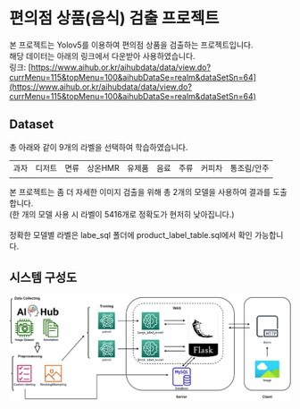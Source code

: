 # 편의점 상품(음식) 검출 프로젝트

본 프로젝트는 Yolov5를 이용하여 편의점 상품을 검출하는 프로젝트입니다.  
해당 데이터는 아래의 링크에서 다운받아 사용하였습니다.  
링크:  [https://www.aihub.or.kr/aihubdata/data/view.do?currMenu=115&topMenu=100&aihubDataSe=realm&dataSetSn=64](https://www.aihub.or.kr/aihubdata/data/view.do?currMenu=115&topMenu=100&aihubDataSe=realm&dataSetSn=64)

## Dataset

총 아래와 같이 9개의 라벨을 선택하여 학습하였습니다.

| | | | | | | | | |
|:------:|:---:|:---:|:---:|:---:|:---:|:---:|:---:|:---:| 
|과자|디저트|면류|상온HMR|유제품|음료|주류|커피차|통조림/안주|
| | | |

본 프로젝트는 좀 더 자세한 이미지 검출을 위해 총 2개의 모델을 사용하여 결과를 도출합니다.  
(한 개의 모델 사용 시 라벨이 5416개로 정확도가 현저히 낮아집니다.)  
<br>
정확한 모델별 라벨은 labe_sql 폴더에 product_label_table.sql에서 확인 가능합니다.

## 시스템 구성도
![./img_md/sys.png](./img_md/sys.png)